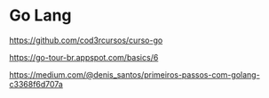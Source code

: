 # Go Lang

https://github.com/cod3rcursos/curso-go

https://go-tour-br.appspot.com/basics/6

https://medium.com/@denis_santos/primeiros-passos-com-golang-c3368f6d707a
